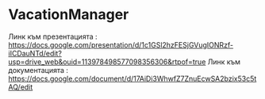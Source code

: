 # VacationManager

Линк към презентацията : https://docs.google.com/presentation/d/1c1GSl2hzFESjGVugIONRzf-iICDauNTd/edit?usp=drive_web&ouid=113978498577098356306&rtpof=true
Линк към документацията : https://docs.google.com/document/d/17AiDi3WhwfZ7ZnuEcwSA2bzix53c5tAQ/edit
